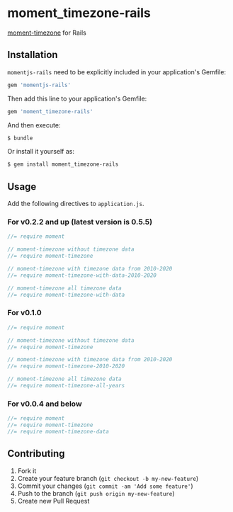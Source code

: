# moment_timezone-rails

[moment-timezone](http://momentjs.com/timezone/) for Rails

## Installation

`momentjs-rails` need to be explicitly included in your application's Gemfile:

```ruby
gem 'momentjs-rails'
```

Then add this line to your application's Gemfile:

```ruby
gem 'moment_timezone-rails'
```

And then execute:

```sh
$ bundle
```

Or install it yourself as:

```sh
$ gem install moment_timezone-rails
```

## Usage

Add the following directives to `application.js`.

### For v0.2.2 and up (latest version is 0.5.5)

```js
//= require moment

// moment-timezone without timezone data
//= require moment-timezone

// moment-timezone with timezone data from 2010-2020
//= require moment-timezone-with-data-2010-2020

// moment-timezone all timezone data
//= require moment-timezone-with-data
```

### For v0.1.0

```js
//= require moment

// moment-timezone without timezone data
//= require moment-timezone

// moment-timezone with timezone data from 2010-2020
//= require moment-timezone-2010-2020

// moment-timezone all timezone data
//= require moment-timezone-all-years
```

### For v0.0.4 and below

```js
//= require moment
//= require moment-timezone
//= require moment-timezone-data
```

## Contributing

1. Fork it
2. Create your feature branch (`git checkout -b my-new-feature`)
3. Commit your changes (`git commit -am 'Add some feature'`)
4. Push to the branch (`git push origin my-new-feature`)
5. Create new Pull Request
